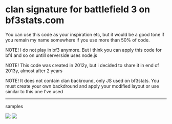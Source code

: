 <h1>clan signature for battlefield 3 on bf3stats.com</h1>


You can use this code as your inspiration etc, but it would be a good tone if you remain my name somewhere if you use more than 50% of code.


NOTE! I do not play in bf3 anymore. But i think you can apply this code for bf4 and so on untill serverside uses node.js

NOTE! This code was created in 2012y, but i decided to share it in end of 2013y, almost after 2 years

NOTE! It does not contain clan backround, only JS used on bf3stats. You must create your own backdround and apply your modified layout or use similar to this one I've used

____

samples

<img src="https://raw.github.com/yurii-github/bf3stats-dr/master/source/Yurii-Claw(black).png" />

<img src="https://raw.github.com/yurii-github/bf3stats-dr/master/source/Yurii-Claw(red).png" />
